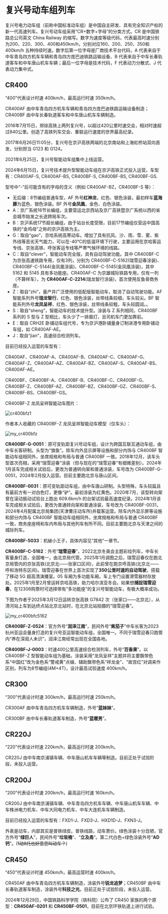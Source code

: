 # 复兴号动车组列车

复兴号电力动车组（前称中国标准动车组）是中国自主研发、具有完全知识产权的新一代高速列车。复兴号动车组采用“CR+数字+字母”的分类方式。CR 是中国铁路总公司英文 China Railway 的缩写。数字为速度等级代码，代表最高时速分别为200、220、300、400和450km/h，分别对应160、200、250、350和400km/h 五种持续时速。数字后第一位字母是厂商技术平台代码，A 代表来自于中车青岛四方机车车辆和青岛四方庞巴迪铁路运输设备、B 代表来自于中车长春轨道客车和中车唐山机车车辆；最后一位字母是技术代码，F 代表动力分散式、J 代表动力集中式。

## CR400

“400”代表设计时速 400km/h，最高运行时速 350km/h。

CR400AF 由中车青岛四方机车车辆和青岛四方庞巴迪铁路运输设备制造；CR400BF 由中车长春轨道客车和中车唐山机车车辆制造。

2016年7月15日，郑徐高铁上两列复兴号，以超过420公里时速交会，相对时速超过840公里。创造了高铁列车交会、重联运行速度的世界最高纪录。

2017年6月26日11:05分，复兴号在京沪高铁两端的北京南站和上海虹桥站双向首发，分别担当 G123 和 G124。

2021年6月25日，复兴号智能动车组集中上线运营。

2024年6月15日，复兴号技术提升型智能动车组在京沪高铁正式投入运营。车型有：CR400AF-S, CR400AF-BS, CR400BF-S, CR400BF-BS, CR400BF-GS.

型号中“-”后可能含有的字母的含义（例如 CR400AF-BZ，CR400BF-S 等）：

- 无后缀：8节编组普通车型，AF 外号**红神龙**，红色、银色涂装，最初样车**蓝海豚**为蓝色、银色涂装。BF 外号**金凤凰**，金色、白色涂装。
- A：京广系统16节长编组，主要营运北京西站及京广高铁暨京广系统以西的省会城市始发之长途跨局车次。
- B：京沪系统17节超长编组，由于站台长度受限，目前17节编组仅营运中国高铁的“金鸡母”之称的京沪高铁为主。
- G：取自“gao”，京哈系统高寒动车。增加了具有抗风、沙、雨、雪、雾、紫外线等恶劣天气能力，可以在-40℃的低温环境下行驶，主要运用在京哈客运专线、京张高铁、呼张客运专线等严寒气候环境的线路。
- C：取自“clever”，智能动车完全版，具有自动驾驶功能。其中 CR400BF-C 为京张高速铁路专用，仅有3列，分别为 CR400BF-C-5162(瑞雪迎春涂装)、CR400BF-C-5144(金凤凰涂装)、CR400BF-C-5145(金凤凰涂装)，其中 5162 和 5145 具有多功能座。CR400AF-C 为京雄城际铁路专用，仅有一列（不算样车），为 **CR400AF-C-2214**(瑞龙智行涂装)，首次使用反鱼骨商务座。
- Z：取自“zhi”，量产并广泛使用的低配版智能动车，取消了自动驾驶功能。AF 智能系列外号**瑞龙智行**，红色、银色涂装，丝带线条较细，车头较尖。BF 智能系列外号**龙凤呈祥**，红色、银色涂装，丝带线条较粗，车头较圆润。。
- S：取自“sheng”，智能动车的技术提升型。涂装与 Z 系列相同，CR400BF 系列的 S 型与 Z 型相比，车头少了一排眉灯，且司机车门更加靠前。
- E：取自 CRH2E 卧铺动车组代号，专为京沪港卧铺量身订制进港专用卧铺动车组，如 CR400AF-AE。
- J：取自“jian”，高速综合检测列车。

目前已经投入运营的车型有：

CR400AF、CR400AF-A、CR400AF-B、CR400AF-C、CR400AF-G、CR400AF-Z、CR400AF-AZ、CR400AF-BZ、CR400AF-S、CR400AF-BS、CR400AF-AE。

CR400BF、CR400BF-A、CR400BF-B、CR400BF-C、CR400BF-G、CR400BF-Z、CR400BF-AZ、CR400BF-BZ、CR400BF-GZ、CR400BF-S、CR400BF-BS、CR400BF-GS。

CR400BF-Z 龙凤呈祥智能动车图片：

![cr400bfz1](../../assets/images/else/railway/cr400bfz1.jpg)

作者本人收藏的 CR400BF-Z 龙凤呈祥智能动车模型（仅车头）：

![my_cr400bfz](../../assets/images/else/railway/my_cr400bfz.jpg)

**CR400BF-G-0051**：原可变轨距复兴号动车组，设计为跨国互联互通动车组，由中车长客研制。头型为“旗鱼”。除车内外显示屏等设施和部分内饰与 CR400BF 智能动车组相同外，坐席规格和布局与普通 CR400BF 一致。2018年12月，该车头型首次亮相，采用“瑞雪迎春”涂装（但与现在的“瑞雪迎春”有细微差别）。2024年1月该车完成相关试验后，更改为普通转向架和普通涂装，车号改为 CR400BF-G-0051，2024年2月投入运营。目前主要跑北京与唐山区间。

**CR400BF-0031**：原可变轨距动车组，由中车唐山研制。头型特殊，车头较扁且有最前方有一对白色灯，更像“驴”。最初涂装为红黄色。2020年7月，该型转向架曾在滚动振动试验台上跑出 609.6km/h 的台架试验最高速度纪录。2024年1月该车完成相关试验后，更改为普通转向架和普通涂装，车号改为 CR400BF-0031，2024年4月配属北京局集团(天津曹庄动车所)并载客运营。除车内外显示屏等设施和部分内饰与 CR400BF 智能动车组相同外，坐席规格和布局与普通 CR400BF 一致，商务座座椅和车内布局与其他列车有所不同。目前主要跑北京与天津之间的城际列车。

**CR400BF-5033**：机破小王子，具体内容见“其他”一章节。

**CR400BF-C-5162**：外号“**瑞雪迎春**”，2022北京冬奥会主题彩绘列车，中车长客量身打造，全国唯一，由北京局代管。2025年1月调图之后，瑞雪迎春仅在跑北京局管内的京张高铁(北京北——张家口区间)，此前曾在跑京呼高铁(北京北——呼和浩特东区间)。瑞雪迎春在世界上首次实现了**350公里时速的自动驾驶**，搭载了移动 5G 超高清演播室。05 车厢为多功能车厢，车上专门设置滑雪器材存放处。2025年1月至2月曾运转京哈高铁，助力哈尔滨亚冬会。如果想**捕捉瑞雪迎春**，在12306购票时可选择带有“多功能座”的复兴号智能动车，有极大概率成功。

下图为作者于2025年3月12日运转京张高铁 G7842 次（张家口——北京北），从清河站上车到达终点站北京北站时，在北京北站拍摄的“瑞雪迎春”。

![my_cr400bfc5162](../../assets/images/else/railway/my_cr400bfc5162.jpg)

**CR400BF-Z-0524**：官方外号“**润泽江南**”，民间外号“**紫茄子**”中车长客为2023杭州亚运会量身打造的复兴号亚运智能动车组，全国唯一。不同于瑞雪迎春只跑管内“养在深闺人未识”，润泽江南经常出现在全国各地。

**CR400BF-J-0003**：时速400公里高速综合检测列车，外号“**百香果**”。以 CR400BF-Z 型智能动车组为基础，涂装采用“龙凤呈祥”主题并将主要飘带色系“中国红”改为金色系“警戒黄”点缀、辅助飘带色系“祥龙金”、“故宫红”对调来作区别，列车为8节编组(4M+4T)，设计最高试验速度 400km/h。

## CR300

“300”代表设计时速 300km/h，最高运行时速 250km/h。

CR300AF 由中车青岛四方机车车辆制造，外号“**蓝妹妹**”。

CR300BF 由中车长春轨道客车制造，外号“**蓝暖男**”。

## CR220J

“220”代表设计时速 220km/h，最高运行时速 200km/h。

CR220J 由中车南京浦镇车辆、中车唐山机车车辆等制造。目前正处于试验阶段，未投入运营。

## CR200J

“200”代表设计时速 200km/h，最高运行时速 160km/h。

CR200J 由中车南京浦镇车辆、中车青岛四方机车车辆、中车唐山机车车辆、中车株洲电力机车、中车大同电力机车、中车大连机车车辆制造。

目前已经投入运营的车型有：FXD1-J、FXD3-J、HXD1D-J、FXN3-J。

外表是动车，内部其实是普铁绿皮。普铁线路，动车票价。绿色涂装十分丑陋，官方外号“**绿巨人**”，民间外号“**垃圾桶**”、“**立及甬**”。第二代白色+绿色涂装外号“**AD钙**”。(~~1动8托也好意思叫动车？~~)

## CR450

“450”代表设计时速 450km/h，最高运营时速 400km/h。

CR450AF 由中车青岛四方机车车辆制造，涂装外号**锐龙追梦**；CR450BF 由中车长春轨道客车制造，涂装外号**科技之光**。目前正处于试验阶段，未投入运营。

2024年12月29日，中国铁路科学学院（铁科院）公布了 CR450 家族的两个原型：**CR450AF-0201** 和 **CR450BF-0501**，目前在北京环铁轨道上进行试验。
